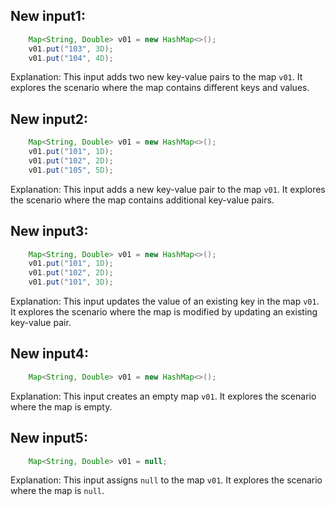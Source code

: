 ## New input1:
```java
    Map<String, Double> v01 = new HashMap<>();
    v01.put("103", 3D);
    v01.put("104", 4D);
```
Explanation: This input adds two new key-value pairs to the map `v01`. It explores the scenario where the map contains different keys and values.

## New input2:
```java
    Map<String, Double> v01 = new HashMap<>();
    v01.put("101", 1D);
    v01.put("102", 2D);
    v01.put("105", 5D);
```
Explanation: This input adds a new key-value pair to the map `v01`. It explores the scenario where the map contains additional key-value pairs.

## New input3:
```java
    Map<String, Double> v01 = new HashMap<>();
    v01.put("101", 1D);
    v01.put("102", 2D);
    v01.put("101", 3D);
```
Explanation: This input updates the value of an existing key in the map `v01`. It explores the scenario where the map is modified by updating an existing key-value pair.

## New input4:
```java
    Map<String, Double> v01 = new HashMap<>();
```
Explanation: This input creates an empty map `v01`. It explores the scenario where the map is empty.

## New input5:
```java
    Map<String, Double> v01 = null;
```
Explanation: This input assigns `null` to the map `v01`. It explores the scenario where the map is `null`.